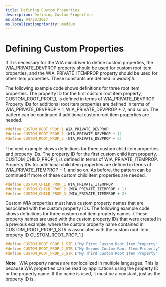 ```yaml
---
title: Defining Custom Properties
description: Defining Custom Properties
ms.date: 04/20/2017
ms.localizationpriority: medium
---
```


# Defining Custom Properties





If it is necessary for the WIA minidriver to define custom properties, the WIA\_PRIVATE\_DEVPROP property should be used for custom root item properties, and the WIA\_PRIVATE\_ITEMPROP property should be used for other item properties. These constants are defined in *wiadef.h*.

The following example code shows definitions for three root item properties. The property ID for the first custom root item property, CUSTOM\_ROOT\_PROP\_1, is defined in terms of WIA\_PRIVATE\_DEVPROP. Property IDs for additional root item properties are defined in terms of WIA\_PRIVATE\_DEVPROP + 1, WIA\_PRIVATE\_DEVPROP + 2, and so on. The pattern can be continued if additional custom root item properties are needed.

```cpp
#define CUSTOM_ROOT_PROP_1 WIA_PRIVATE_DEVPROP
#define CUSTOM_ROOT_PROP_2 (WIA_PRIVATE_DEVPROP + 1) 
#define CUSTOM_ROOT_PROP_3 (WIA_PRIVATE_DEVPROP + 2) 
```

The next example shows definitions for three custom child item properties and property IDs. The property ID for the first custom child item property, CUSTOM\_CHILD\_PROP\_1, is defined in terms of WIA\_PRIVATE\_ITEMPROP. Property IDs for additional child item properties are defined in terms of WIA\_PRIVATE\_ITEMPROP + 1, and so on. As before, the pattern can be continued if more of these custom child item properties are needed.

```cpp
#define CUSTOM_CHILD_PROP_1 WIA_PRIVATE_ITEMPROP
#define CUSTOM_CHILD_PROP_2 (WIA_PRIVATE_ITEMPROP + 1) 
#define CUSTOM_CHILD_PROP_3 (WIA_PRIVATE_ITEMPROP + 2)
```

Custom WIA properties must have custom property names that are associated with the custom property IDs. The following example code shows definitions for three custom root item property names. (These property names are used with the custom property IDs that were created in a previous example, where the custom property name contained in CUSTOM\_ROOT\_PROP\_1\_STR is associated with the custom root item property ID CUSTOM\_ROOT\_PROP\_1.)

```cpp
#define CUSTOM_ROOT_PROP_1_STR L"My First Custom Root Item Property"
#define CUSTOM_ROOT_PROP_2_STR L"My Second Custom Root Item Property"
#define CUSTOM_ROOT_PROP_3_STR L"My Third Custom Root Item Property"
```

**Note**   WIA property names are *not* localized in multiple languages. This is because WIA properties can be read by applications using the property ID or the property name. If the name is used, it must be a constant, just as the property ID is.
